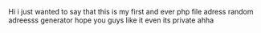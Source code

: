 Hi i just wanted to say that this is my first and ever php file adress random adreesss generator hope you guys like it even its private ahha
